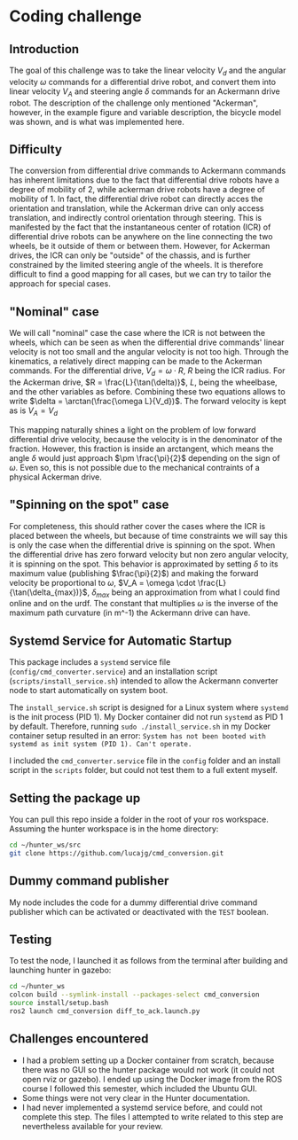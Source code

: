 # Coding challenge

## Introduction
The goal of this challenge was to take the linear velocity $V_d$ and the angular velocity $\omega$ commands for a differential drive robot, and convert them into linear velocity $V_A$ and steering angle $\delta$ commands for an Ackermann drive robot.
The description of the challenge only mentioned "Ackerman", however, in the example figure and variable description, the bicycle model was shown, and is what was implemented here.

## Difficulty
The conversion from differential drive commands to Ackermann commands has inherent limitations due to the fact that differential drive robots have a degree of mobility of 2, while ackerman drive robots have a degree of mobility of 1. 
In fact, the differential drive robot can directly acces the orientation and translation, while the Ackerman drive can only access translation, and indirectly control orientation through steering. 
This is manifested by the fact that the instantaneous center of rotation (ICR) of differential drive robots can be anywhere on the line connecting the two wheels, be it outside of them or between them. However, for Ackerman drives, the ICR can only be "outside" of the chassis, and is further constrained by the limited steering angle of the wheels.
It is therefore difficult to find a good mapping for all cases, but we can try to tailor the approach for special cases.

## "Nominal" case
We will call "nominal" case the case where the ICR is not between the wheels, which can be seen as when the differential drive commands' linear velocity is not too small and the angular velocity is not too high.
Through the kinematics, a relatively direct mapping can be made to the Ackerman commands. For the differential drive, $V_d = \omega \cdot R$, $R$ being the ICR radius. 
For the Ackerman drive, $R = \frac{L}{\tan(\delta)}$, $L$, being the wheelbase, and the other variables as before. Combining these two equations allows to write $\delta = \arctan(\frac{\omega L}{V_d})$. The forward velocity is kept as is $V_A = V_d$

This mapping naturally shines a light on the problem of low forward differential drive velocity, because the velocity is in the denominator of the fraction. However, this fraction is inside an arctangent, which means the angle $\delta$ would just approach $\pm \frac{\pi}{2}$ depending on the sign of $\omega$. 
Even so, this is not possible due to the mechanical contraints of a physical Ackerman drive.

## "Spinning on the spot" case
For completeness, this should rather cover the cases where the ICR is placed between the wheels, but because of time constraints we will say this is only the case when the differential drive is spinning on the spot.
When the differential drive has zero forward velocity but non zero angular velocity, it is spinning on the spot. This behavior is approximated by setting $\delta$ to its maximum value (publishing $\frac{\pi}{2}$) and making the forward velocity be proportional to $\omega$, $V_A = \omega \cdot \frac{L}{\tan(\delta_{max})}$, $\delta_{max}$ being an approximation from what I could find online and on the urdf. The constant that multiplies $\omega$ is the inverse of the maximum path curvature (in m^-1) the Ackermann drive can have. 


## Systemd Service for Automatic Startup

This package includes a `systemd` service file (`config/cmd_converter.service`) and an installation script (`scripts/install_service.sh`) intended to allow the Ackermann converter node to start automatically on system boot.

The `install_service.sh` script is designed for a Linux system where `systemd` is the init process (PID 1). My Docker container did not run `systemd` as PID 1 by default. Therefore, running `sudo ./install_service.sh` in my 
Docker container setup resulted in an error: `System has not been booted with systemd as init system (PID 1). Can't operate.`

I included the `cmd_converter.service` file in the `config` folder and an install script in the `scripts` folder, but could not test them to a full extent myself.

## Setting the package up
You can pull this repo inside a folder in the root of your ros workspace. Assuming the hunter workspace is in the home directory:
```bash
cd ~/hunter_ws/src
git clone https://github.com/lucajg/cmd_conversion.git
```

## Dummy command publisher
My node includes the code for a dummy differential drive command publisher which can be activated or deactivated with the `TEST` boolean.

## Testing
To test the node, I launched it as follows from the terminal after building and launching hunter in gazebo:
```bash
cd ~/hunter_ws
colcon build --symlink-install --packages-select cmd_conversion
source install/setup.bash
ros2 launch cmd_conversion diff_to_ack.launch.py
```

## Challenges encountered
- I had a problem setting up a Docker container from scratch, because there was no GUI so the hunter package would not work (it could not open rviz or gazebo). I ended up using the Docker image from the ROS course I followed this semester, which included the Ubuntu GUI.
- Some things were not very clear in the Hunter documentation.
- I had never implemented a systemd service before, and could not complete this step. The files I attempted to write related to this step are nevertheless available for your review.
